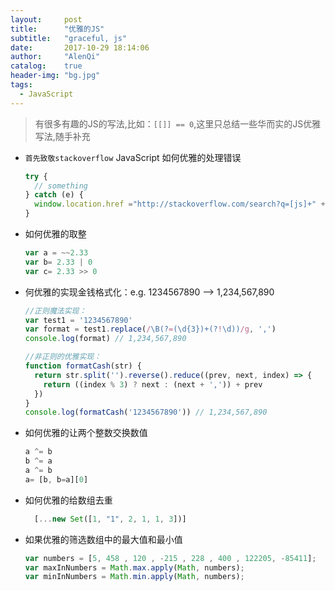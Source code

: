 ```yaml
---
layout:     post
title:      "优雅的JS"
subtitle:   "graceful, js"
date:       2017-10-29 18:14:06
author:     "AlenQi"
catalog:    true
header-img: "bg.jpg"
tags:
  - JavaScript
---
```


> 有很多有趣的JS的写法,比如：`[[]] == 0`,这里只总结一些华而实的JS优雅写法,随手补充

- `首先致敬stackoverflow` JavaScript 如何优雅的处理错误

  ``` JavaScript
  try {
    // something
  } catch (e) {
    window.location.href ="http://stackoverflow.com/search?q=[js]+" + e.message
  }
  ```

- 如何优雅的取整

  ``` JavaScript
  var a = ~~2.33
  var b= 2.33 | 0
  var c= 2.33 >> 0
  ```

- 何优雅的实现金钱格式化：e.g. 1234567890 --> 1,234,567,890

  ``` JavaScript
  //正则魔法实现：
  var test1 = '1234567890'
  var format = test1.replace(/\B(?=(\d{3})+(?!\d))/g, ',')
  console.log(format) // 1,234,567,890

  //非正则的优雅实现：
  function formatCash(str) {
    return str.split('').reverse().reduce((prev, next, index) => {
      return ((index % 3) ? next : (next + ',')) + prev
    })
  }
  console.log(formatCash('1234567890')) // 1,234,567,890
  ```

- 如何优雅的让两个整数交换数值

  ``` JavaScript
  a ^= b
  b ^= a
  a ^= b
  a= [b, b=a][0]
  ```

- 如何优雅的给数组去重

  ``` JavaScript
	[...new Set([1, "1", 2, 1, 1, 3])]
  ```

- 如果优雅的筛选数组中的最大值和最小值

  ``` JavaScript
  var numbers = [5, 458 , 120 , -215 , 228 , 400 , 122205, -85411];
  var maxInNumbers = Math.max.apply(Math, numbers);
  var minInNumbers = Math.min.apply(Math, numbers);
  ```
